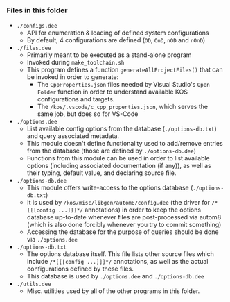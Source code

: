 
### Files in this folder

- `./configs.dee`
	- API for enumeration & loading of defined system configurations
	- By default, 4 configurations are defined (`OD`, `OnD`, `nOD` and `nOnD`)
- `./files.dee`
	- Primarily meant to be executed as a stand-alone program
	- Invoked during `make_toolchain.sh`
	- This program defines a function `generateAllProjectFiles()` that can be invoked in order to generate:
		- The `CppProperties.json` files needed by Visual Studio's `Open Folder` function in order to understand available KOS configurations and targets.
		- The `/kos/.vscode/c_cpp_properties.json`, which serves the same job, but does so for VS-Code
- `./options.dee`
	- List available config options from the database (`./options-db.txt`) and query associated metadata.
	- This module doesn't define functionality used to add/remove entries from the database (those are defined by `./options-db.dee`)
	- Functions from this module can be used in order to list available options (including associated documentation (if any)), as well as their typing, default value, and declaring source file.
- `./options-db.dee`
	- This module offers write-access to the options database (`./options-db.txt`)
	- It is used by `/kos/misc/libgen/autom8/config.dee` (the driver for `/*[[[config ...]]]*/` annotations) in order to keep the options database up-to-date whenever files are post-processed via autom8 (which is also done forcibly whenever you try to commit something)
	- Accessing the database for the purpose of queries should be done via `./options.dee`
- `./options-db.txt`
	- The options database itself. This file lists other source files which include `/*[[[config ...]]]*/` annotations, as well as the actual configurations defined by these files.
	- This database is used by `./options.dee` and `./options-db.dee`
- `./utils.dee`
	- Misc. utilities used by all of the other programs in this folder.

